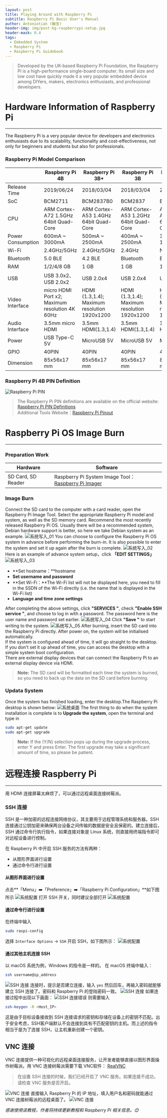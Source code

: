 ```yaml
---
layout: post
title: Playing Around with Raspberry Pi
subtitle: Raspberry Pi Basic User's Manual
author: Antoniotian (翰宝)
header-img: img/post-bg-raspberrypi-setup.jpg
header-mask: 0.4
tags:
  - Embedded System
  - Raspberry Pi
  - Raspberry Pi Guidebook
---
```


> Developed by the UK-based Raspberry Pi Foundation, the Raspberry Pi is a high-performance single-board computer. Its small size and low cost have quickly made it a very popular embedded device among DIYers, makers, electronics enthusiasts, and professional developers.

# Hardware Information of Raspberry Pi
---
The Raspberry Pi is a very popular device for developers and electronics enthusiasts due to its scalability, functionality and cost-effectiveness, not only for beginners and students but also for professionals.
### Raspberry Pi Model Comparison

|                   | Raspberry Pi 4B                                | Raspberry Pi 3B+                             | Raspberry Pi 3B                              | Raspberry Pi 2B                               |
| ----------------- | ---------------------------------------------- | -------------------------------------------- | -------------------------------------------- | --------------------------------------------- |
| Release Time      | 2019/06/24                                     | 2018/03/04                                   | 2018/03/04                                   | 2018/03/04                                    |
| SoC               | BCM2711                                        | BCM2837B0                                    | BCM2837                                      | BCM2836                                       |
| CPU               | ARM Cortex-A72 1.5GHz 64bit Quad-Core          | ARM Cortex-A53 1.4GHz 64bit Quad-Core        | ARM Cortex-A53 1.2GHz 64bit Quad-Core        | ARM Cortex-A7 900MHz 64bit Quad-Core          |
| Power Consumption | 600mA ~ 3000mA                                 | 500mA ~ 2500mA                               | 400mA ~ 2500mA                               | 350mA ~ 1800mA                                |
| Wi-Fi             | 2.4GHz/5GHz                                    | 2.4GHz/5GHz                                  | 2.4GHz                                       | N/A                                           |
| Bluetooth         | 5.0 BLE                                        | 4.2 BLE                                      | Bluetooth                                    | Bluetooth                                     |
| RAM               | 1/2/4/8 GB                                     | 1 GB                                         | 1 GB                                         | 1 GB                                          |
| USB               | USB 3.0x2、USB 2.0x2                            | USB 2.0x4                                    | USB 2.0x4                                    | USB 2.0X4                                     |
| Video Interface   | micro HDMI Port x2; Maximum resolution 4K 60Hz | HDMI (1.3,1.4); Maximum resolution 1920x1200 | HDMI (1.3,1.4); Maximum resolution 1920x1200 | HDMI (1.3,1.4) ; Maximum resolution 1920x1200 |
| Audio Interface   | 3.5mm micro HDMI                               | 3.5mm HDMI(1.3,1.4)                          | 3.5mm HDMI(1.3,1.4)                          | 3.5mm HDMI(1.3,1.4)                           |
| Power             | USB Type-C 5V                                  | MicroUSB 5V                                  | MicroUSB 5V                                  | MicroUSB 5V                                   |
| GPIO              | 40PIN                                          | 40PIN                                        | 40PIN                                        | 40PIN                                         |
| Dimension         | 85x56x17 mm                                    | 85x56x17 mm                                  | 85x56x17 mm                                  | 85x56x17 mm                                   |

### Raspberry Pi 4B PIN Definition
![Raspberry Pi PIN](/img/in-post-imag/post-inner-raspberry-pi-pin.png)
> The Raspberry Pi PIN definitions are available on the official website: [Raspberry Pi PIN Definitions](https://www.raspberrypi.com/documentation/computers/raspberry-pi.html)<br>
> Additional Tools Website：[Raspberry Pi Pinout](https://pinout.xyz) 

# Raspberry Pi OS Image Burn
---
### Preparation Work

| Hardware           | Software                                                                                    |
| ------------------ | ------------------------------------------------------------------------------------------- |
| SD Card, SD Reader | Raspberry Pi System Image Tool：[Raspberry Pi Imager](https://www.raspberrypi.com/software/) |

### Image Burn
Connect the SD card to the computer with a card reader, open the Raspberry Pi Image Tool. Select the appropriate Raspberry Pi model and system, as well as the SD memory card. Recommend the most recently released Raspberry Pi OS. Usually there will be a recommended system, Debian hardware support is better, so here we take Debian system as an example.
![系统写入_01](/img/in-post-imag/post-inner-raspberry-pi-imager-01.png)
You can choose to configure the Raspberry Pi OS system in advance before performing the burn-in. It is also possible to enter the system and set it up again after the burn is complete.
![系统写入_02](/img/in-post-imag/post-inner-raspberry-pi-imager-02.png)
Here is an example of advance system setup，click **「EDIT SETTINGS」**
![系统写入_03](/img/in-post-imag/post-inner-raspberry-pi-imager-03.png)
- **Set hostname：**hostname
- **Set username and password**
- **Set Wi-Fi：**The Wi-Fi list will not be displayed here, you need to fill in the SSDN of the Wi-Fi directly (i.e. the name that is displayed in the Wi-Fi list)
- **Language and time zone settings**

After completing the above settings, click **"SERVICES "**, check **"Enable SSH service "**, and choose to log in with a password. The password here is the user name and password set earlier.
![系统写入_04](/img/in-post-imag/post-inner-raspberry-pi-imager-04.png)
Click **"Save "** to start writing to the system.
![系统写入_05](/img/in-post-imag/post-inner-raspberry-pi-imager-05.png)
After burning, insert the SD card into the Raspberry Pi directly. After power on, the system will be initialised automatically.<br>
If the system is configured ahead of time, it will go straight to the desktop.<br>
If you don't set it up ahead of time, you can access the desktop with a simple system boot configuration.<br>
There are external display devices that can connect the Raspberry Pi to an external display device via HDMI.
> **Note:** The SD card will be formatted each time the system is burned, so you need to back up the data on the SD card before burning.

### Updata System
Once the system has finished loading, enter the desktop.The Raspberry Pi desktop is shown below:
![系统桌面](/img/in-post-imag/post-inner-raspberry-pi-desktop.png)
The first thing to do when the system installation is complete is to **Upgrade the system**, open the terminal and type in
```bash
sudo apt-get update
sudo apt-get upgrade
```
> **Note:** If the (Y/N) selection pops up during the upgrade process, enter Y and press Enter. The first upgrade may take a significant amount of time, so please be patient.

# 远程连接 Raspberry Pi
---
用 HDMI 连接屏幕太麻烦了，可以通过远程桌面连接树莓派。
### SSH 连接
SSH 是一种加密的远程连接网络协议，其主要用于远程管理系统和服务器。SSH 连接通过公钥加密来确保两台设备之间传输的数据是安全且保密的。建立连接后，SSH 通过命令行执行指令，如果连接对象是 Linux 系统，则直接用终端指令即可对远程设备进行控制。

在 Raspberry Pi 中开启 SSH 服务的方法有两种：
- 从图形界面进行设置
- 通过命令行进行设置

#### 从图形界面进行设置
点击**「Menu」➡️「Preference」➡️「Raspberry Pi Configuration」**如下图所示
![系统配置](/img/in-post-imag/post-inner-raspberry-pi-config01.png)
打开 SSH 开关，同时建议全部打开
![系统配置](/img/in-post-imag/post-inner-raspberry-pi-config02.png)

#### 通过命令行进行设置
在终端中输入
```bash
sudo raspi-config
```
选择 `Interface Options` -> `SSH` 开启 SSH，如下图所示：
![系统配置](/img/in-post-imag/post-inner-raspberry-pi-config03.png)
#### 通过其他主机连接 SSH
以 macOS 系统为例，Windows 的指令是一样的。
在 macOS 终端中输入：
```bash
ssh username@ip_address
```
![SSH 连接](/img/in-post-imag/post-inner-raspberry-pi-ssh-01.png)
连接时，提示是否建立连接，输入 `yes` 然后回车，再输入密码就能够建立 SSH 连接了。密码和 Raspberry Pi 的登陆密码一致。
![SSH 连接](/img/in-post-imag/post-inner-raspberry-pi-ssh-02.png)
如果连接过程中出现以下画面：
![SSH 连接错误](/img/in-post-imag/post-inner-raspberry-pi-ssh-error.png)
则需要输入
```bash
ssh-keygen -R <Host_IP>
```
这是由于目标设备接收到 SSH 连接请求的密钥和存储在设备上的密钥不匹配。出于安全考虑，SSH客户端默认不会连接到具有不匹配密钥的主机。而上述的指令相当于是为了连接 SSH，让主机重新创建一个密钥。

## VNC 连接
VNC 连接提供一种可视化的远程桌面连接服务，让开发者能够直接以图形界面操作树莓派。用 VNC 连接树莓派需要下载 VNC软件：
[RealVNC](https://www.realvnc.com/en/connect/download/combined/)

> 在设置 SSH 连接的时候，我们已经开启了 VNC 服务。如果连接不成功，请检查 VNC 服务是否开启。

![VNC 连接](/img/in-post-imag/post-inner-raspberry-pi-vnc-01.png)
直接输入 Raspberry Pi 的 IP 地址，填入用户名和密码就能通过 VNC 连接树莓派的远程桌面了。
![VNC 连接](/img/in-post-imag/post-inner-raspberry-pi-vnc-02.png)

_感谢使用该教程，作者将持续更新教程和 Raspberry Pi 相关信息。😊_